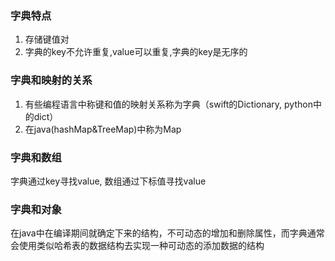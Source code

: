 ### 字典特点

1. 存储键值对
2. 字典的key不允许重复,value可以重复,字典的key是无序的

### 字典和映射的关系

1. 有些编程语言中称键和值的映射关系称为字典（swift的Dictionary, python中的dict）
2. 在java(hashMap&TreeMap)中称为Map

### 字典和数组

字典通过key寻找value, 数组通过下标值寻找value

### 字典和对象

在java中在编译期间就确定下来的结构，不可动态的增加和删除属性，而字典通常会使用类似哈希表的数据结构去实现一种可动态的添加数据的结构

 